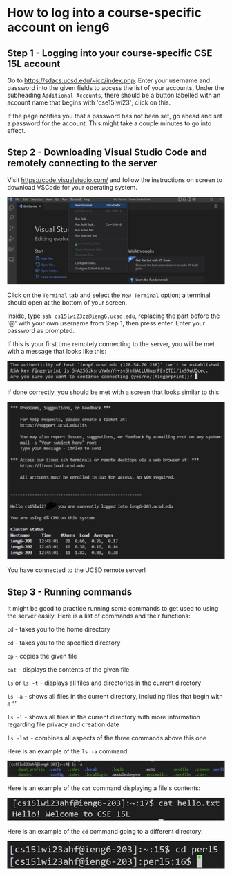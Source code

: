# How to log into a course-specific account on ieng6

## Step 1 - Logging into your course-specific CSE 15L account

Go to https://sdacs.ucsd.edu/~icc/index.php.
Enter your username and password into the given fields to access the list of your accounts. Under the subheading `Additional Accounts`, there should be a button labelled with an account name that begins with 'cse15lwi23'; click on this. 

If the page notifies you that a password has not been set, go ahead and set a password for the account. This might take a couple minutes to go into effect.

## Step 2 - Downloading Visual Studio Code and remotely connecting to the server

Visit https://code.visualstudio.com/ and follow the instructions on screen to download VSCode for your operating system. 

![Image](vscode.jpg)

Click on the `Terminal` tab and select the `New Terminal` option; a terminal should open at the bottom of your screen. 

Inside, type `ssh cs15lwi23zz@ieng6.ucsd.edu`, replacing the part before the '@' with your own username from Step 1, then press enter. Enter your password as prompted.

If this is your first time remotely connecting to the server, you will be met with a message that looks like this:

![Image](step%203_1.jpg)

If done correctly, you should be met with a screen that looks similar to this:

![Image](step%202.jpg)

You have connected to the UCSD remote server!

## Step 3 - Running commands

It might be good to practice running some commands to get used to using the server easily. Here is a list of commands and their functions:

`cd` - takes you to the home directory

`cd` <directory> - takes you to the specified directory

`cp` <file directory> - copies the given file

`cat` <file directory> - displays the contents of the given file
  
`ls` or `ls -t` - displays all files and directories in the current directory

`ls -a` - shows all files in the current directory, including files that begin with a ‘.’
 
`ls -l` - shows all files in the current directory with more information regarding file privacy and creation date

`ls -lat` - combines all aspects of the three commands above this one
  
Here is an example of the `ls -a` command:
 
![Image](ls%20and%20a.jpg)

Here is an example of the `cat` command displaying a file's contents:
  
![Image](cat_command.jpg)
  
Here is an example of the `cd` command going to a different directory:
  
![Image](cd_command.jpg)
